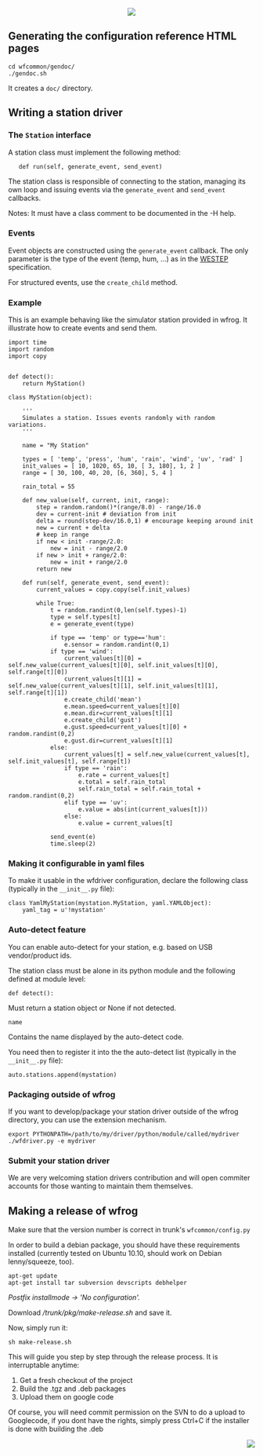 <p align='center'><img src='http://wfrog.googlecode.com/svn/wiki/images/logo-web.png' /></p>



## Generating the configuration reference HTML pages ##

```
cd wfcommon/gendoc/
./gendoc.sh
```

It creates a `doc/` directory.

## Writing a station driver ##

### The `Station` interface ###

A station class must implement the following method:
```
   def run(self, generate_event, send_event)
```

The station class is responsible of connecting to the station, managing its own loop and issuing events via the `generate_event` and `send_event` callbacks.

Notes: It must have a class comment to be documented in the -H help.

### Events ###

Event objects are constructed using the `generate_event` callback. The only parameter is the type of the event (temp, hum, ...) as in the [WESTEP](WeatherStationEventProtocol.md) specification.

For structured events, use the `create_child` method.

### Example ###

This is an example behaving like the simulator station provided in wfrog. It illustrate how to create events and send them.

```
import time
import random
import copy


def detect():
    return MyStation()

class MyStation(object):

    '''
    Simulates a station. Issues events randomly with random variations.
    '''

    name = "My Station"

    types = [ 'temp', 'press', 'hum', 'rain', 'wind', 'uv', 'rad' ]
    init_values = [ 10, 1020, 65, 10, [ 3, 180], 1, 2 ]
    range = [ 30, 100, 40, 20, [6, 360], 5, 4 ]

    rain_total = 55

    def new_value(self, current, init, range):
        step = random.random()*(range/8.0) - range/16.0
        dev = current-init # deviation from init
        delta = round(step-dev/16.0,1) # encourage keeping around init
        new = current + delta
        # keep in range
        if new < init -range/2.0:
            new = init - range/2.0
        if new > init + range/2.0:
            new = init + range/2.0
        return new

    def run(self, generate_event, send_event):
        current_values = copy.copy(self.init_values)

        while True:
            t = random.randint(0,len(self.types)-1)
            type = self.types[t]
            e = generate_event(type)

            if type == 'temp' or type=='hum':
                e.sensor = random.randint(0,1)
            if type == 'wind':
                current_values[t][0] = self.new_value(current_values[t][0], self.init_values[t][0], self.range[t][0])
                current_values[t][1] = self.new_value(current_values[t][1], self.init_values[t][1], self.range[t][1])
                e.create_child('mean')
                e.mean.speed=current_values[t][0]
                e.mean.dir=current_values[t][1]
                e.create_child('gust')
                e.gust.speed=current_values[t][0] + random.randint(0,2)
                e.gust.dir=current_values[t][1]
            else:
                current_values[t] = self.new_value(current_values[t], self.init_values[t], self.range[t])
                if type == 'rain':
                    e.rate = current_values[t]
                    e.total = self.rain_total
                    self.rain_total = self.rain_total + random.randint(0,2)
                elif type == 'uv':
                    e.value = abs(int(current_values[t]))
                else:
                    e.value = current_values[t]

            send_event(e)
            time.sleep(2)
```

### Making it configurable in yaml files ###

To make it usable in the wfdriver configuration, declare the following class (typically in the `__init__.py` file):

```
class YamlMyStation(mystation.MyStation, yaml.YAMLObject):
    yaml_tag = u'!mystation'
```

### Auto-detect feature ###

You can enable auto-detect for your station, e.g. based on USB vendor/product ids.

The station class must be alone in its python module and the following defined at module level:

```
def detect():
```
Must return a station object or None if not detected.

```
name
```
Contains the name displayed by the auto-detect code.

You need then to register it into the the auto-detect list (typically in the `__init__.py` file):

```
auto.stations.append(mystation)
```

### Packaging outside of wfrog ###

If you want to develop/package your station driver outside of the wfrog directory, you can use the extension mechanism.

```
export PYTHONPATH=/path/to/my/driver/python/module/called/mydriver
./wfdriver.py -e mydriver
```

### Submit your station driver ###

We are very welcoming station drivers contribution and will open commiter accounts for those wanting to maintain them themselves.

## Making a release of wfrog ##

Make sure that the version number is correct in trunk's `wfcommon/config.py`

In order to build a debian package, you should have these requirements installed (currently tested on Ubuntu 10.10, should work on Debian lenny/squeeze, too).

```
apt-get update
apt-get install tar subversion devscripts debhelper
```

_Postfix installmode -> 'No configuration'._

Download _/trunk/pkg/make-release.sh_ and save it.

Now, simply run it:

```
sh make-release.sh
```

This will guide you step by step through the release process. It is interruptable anytime:

  1. Get a fresh checkout of the project
  1. Build the .tgz and .deb packages
  1. Upload them on google code

Of course, you will need commit permission on the SVN to do a upload to Googlecode, if you dont have the rights, simply press Ctrl+C if the installer is done with building the .deb

<p align='right'><img src='http://wfrog.googlecode.com/svn/wiki/images/small-frog.png' /></p>